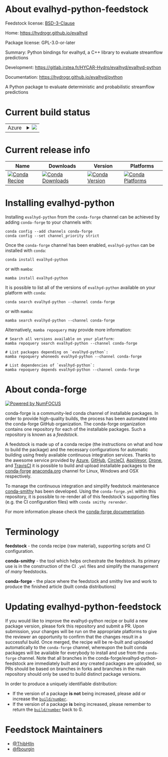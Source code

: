 About evalhyd-python-feedstock
==============================

Feedstock license: [BSD-3-Clause](https://github.com/conda-forge/evalhyd-python-feedstock/blob/main/LICENSE.txt)

Home: https://hydrogr.github.io/evalhyd

Package license: GPL-3.0-or-later

Summary: Python bindings for evalhyd, a C++ library to evaluate streamflow predictions

Development: https://gitlab.irstea.fr/HYCAR-Hydro/evalhyd/evalhyd-python

Documentation: https://hydrogr.github.io/evalhyd/python

A Python package to evaluate deterministic and probabilistic
streamflow predictions


Current build status
====================


<table>
    
  <tr>
    <td>Azure</td>
    <td>
      <details>
        <summary>
          <a href="https://dev.azure.com/conda-forge/feedstock-builds/_build/latest?definitionId=19398&branchName=main">
            <img src="https://dev.azure.com/conda-forge/feedstock-builds/_apis/build/status/evalhyd-python-feedstock?branchName=main">
          </a>
        </summary>
        <table>
          <thead><tr><th>Variant</th><th>Status</th></tr></thead>
          <tbody><tr>
              <td>linux_64_numpy1.22python3.10.____cpython</td>
              <td>
                <a href="https://dev.azure.com/conda-forge/feedstock-builds/_build/latest?definitionId=19398&branchName=main">
                  <img src="https://dev.azure.com/conda-forge/feedstock-builds/_apis/build/status/evalhyd-python-feedstock?branchName=main&jobName=linux&configuration=linux%20linux_64_numpy1.22python3.10.____cpython" alt="variant">
                </a>
              </td>
            </tr><tr>
              <td>linux_64_numpy1.22python3.8.____cpython</td>
              <td>
                <a href="https://dev.azure.com/conda-forge/feedstock-builds/_build/latest?definitionId=19398&branchName=main">
                  <img src="https://dev.azure.com/conda-forge/feedstock-builds/_apis/build/status/evalhyd-python-feedstock?branchName=main&jobName=linux&configuration=linux%20linux_64_numpy1.22python3.8.____cpython" alt="variant">
                </a>
              </td>
            </tr><tr>
              <td>linux_64_numpy1.22python3.9.____cpython</td>
              <td>
                <a href="https://dev.azure.com/conda-forge/feedstock-builds/_build/latest?definitionId=19398&branchName=main">
                  <img src="https://dev.azure.com/conda-forge/feedstock-builds/_apis/build/status/evalhyd-python-feedstock?branchName=main&jobName=linux&configuration=linux%20linux_64_numpy1.22python3.9.____cpython" alt="variant">
                </a>
              </td>
            </tr><tr>
              <td>linux_64_numpy1.23python3.11.____cpython</td>
              <td>
                <a href="https://dev.azure.com/conda-forge/feedstock-builds/_build/latest?definitionId=19398&branchName=main">
                  <img src="https://dev.azure.com/conda-forge/feedstock-builds/_apis/build/status/evalhyd-python-feedstock?branchName=main&jobName=linux&configuration=linux%20linux_64_numpy1.23python3.11.____cpython" alt="variant">
                </a>
              </td>
            </tr><tr>
              <td>linux_64_numpy1.26python3.12.____cpython</td>
              <td>
                <a href="https://dev.azure.com/conda-forge/feedstock-builds/_build/latest?definitionId=19398&branchName=main">
                  <img src="https://dev.azure.com/conda-forge/feedstock-builds/_apis/build/status/evalhyd-python-feedstock?branchName=main&jobName=linux&configuration=linux%20linux_64_numpy1.26python3.12.____cpython" alt="variant">
                </a>
              </td>
            </tr><tr>
              <td>osx_64_numpy1.22python3.10.____cpython</td>
              <td>
                <a href="https://dev.azure.com/conda-forge/feedstock-builds/_build/latest?definitionId=19398&branchName=main">
                  <img src="https://dev.azure.com/conda-forge/feedstock-builds/_apis/build/status/evalhyd-python-feedstock?branchName=main&jobName=osx&configuration=osx%20osx_64_numpy1.22python3.10.____cpython" alt="variant">
                </a>
              </td>
            </tr><tr>
              <td>osx_64_numpy1.22python3.8.____cpython</td>
              <td>
                <a href="https://dev.azure.com/conda-forge/feedstock-builds/_build/latest?definitionId=19398&branchName=main">
                  <img src="https://dev.azure.com/conda-forge/feedstock-builds/_apis/build/status/evalhyd-python-feedstock?branchName=main&jobName=osx&configuration=osx%20osx_64_numpy1.22python3.8.____cpython" alt="variant">
                </a>
              </td>
            </tr><tr>
              <td>osx_64_numpy1.22python3.9.____cpython</td>
              <td>
                <a href="https://dev.azure.com/conda-forge/feedstock-builds/_build/latest?definitionId=19398&branchName=main">
                  <img src="https://dev.azure.com/conda-forge/feedstock-builds/_apis/build/status/evalhyd-python-feedstock?branchName=main&jobName=osx&configuration=osx%20osx_64_numpy1.22python3.9.____cpython" alt="variant">
                </a>
              </td>
            </tr><tr>
              <td>osx_64_numpy1.23python3.11.____cpython</td>
              <td>
                <a href="https://dev.azure.com/conda-forge/feedstock-builds/_build/latest?definitionId=19398&branchName=main">
                  <img src="https://dev.azure.com/conda-forge/feedstock-builds/_apis/build/status/evalhyd-python-feedstock?branchName=main&jobName=osx&configuration=osx%20osx_64_numpy1.23python3.11.____cpython" alt="variant">
                </a>
              </td>
            </tr><tr>
              <td>osx_64_numpy1.26python3.12.____cpython</td>
              <td>
                <a href="https://dev.azure.com/conda-forge/feedstock-builds/_build/latest?definitionId=19398&branchName=main">
                  <img src="https://dev.azure.com/conda-forge/feedstock-builds/_apis/build/status/evalhyd-python-feedstock?branchName=main&jobName=osx&configuration=osx%20osx_64_numpy1.26python3.12.____cpython" alt="variant">
                </a>
              </td>
            </tr><tr>
              <td>win_64_numpy1.22python3.10.____cpython</td>
              <td>
                <a href="https://dev.azure.com/conda-forge/feedstock-builds/_build/latest?definitionId=19398&branchName=main">
                  <img src="https://dev.azure.com/conda-forge/feedstock-builds/_apis/build/status/evalhyd-python-feedstock?branchName=main&jobName=win&configuration=win%20win_64_numpy1.22python3.10.____cpython" alt="variant">
                </a>
              </td>
            </tr><tr>
              <td>win_64_numpy1.22python3.8.____cpython</td>
              <td>
                <a href="https://dev.azure.com/conda-forge/feedstock-builds/_build/latest?definitionId=19398&branchName=main">
                  <img src="https://dev.azure.com/conda-forge/feedstock-builds/_apis/build/status/evalhyd-python-feedstock?branchName=main&jobName=win&configuration=win%20win_64_numpy1.22python3.8.____cpython" alt="variant">
                </a>
              </td>
            </tr><tr>
              <td>win_64_numpy1.22python3.9.____cpython</td>
              <td>
                <a href="https://dev.azure.com/conda-forge/feedstock-builds/_build/latest?definitionId=19398&branchName=main">
                  <img src="https://dev.azure.com/conda-forge/feedstock-builds/_apis/build/status/evalhyd-python-feedstock?branchName=main&jobName=win&configuration=win%20win_64_numpy1.22python3.9.____cpython" alt="variant">
                </a>
              </td>
            </tr><tr>
              <td>win_64_numpy1.23python3.11.____cpython</td>
              <td>
                <a href="https://dev.azure.com/conda-forge/feedstock-builds/_build/latest?definitionId=19398&branchName=main">
                  <img src="https://dev.azure.com/conda-forge/feedstock-builds/_apis/build/status/evalhyd-python-feedstock?branchName=main&jobName=win&configuration=win%20win_64_numpy1.23python3.11.____cpython" alt="variant">
                </a>
              </td>
            </tr><tr>
              <td>win_64_numpy1.26python3.12.____cpython</td>
              <td>
                <a href="https://dev.azure.com/conda-forge/feedstock-builds/_build/latest?definitionId=19398&branchName=main">
                  <img src="https://dev.azure.com/conda-forge/feedstock-builds/_apis/build/status/evalhyd-python-feedstock?branchName=main&jobName=win&configuration=win%20win_64_numpy1.26python3.12.____cpython" alt="variant">
                </a>
              </td>
            </tr>
          </tbody>
        </table>
      </details>
    </td>
  </tr>
</table>

Current release info
====================

| Name | Downloads | Version | Platforms |
| --- | --- | --- | --- |
| [![Conda Recipe](https://img.shields.io/badge/recipe-evalhyd--python-green.svg)](https://anaconda.org/conda-forge/evalhyd-python) | [![Conda Downloads](https://img.shields.io/conda/dn/conda-forge/evalhyd-python.svg)](https://anaconda.org/conda-forge/evalhyd-python) | [![Conda Version](https://img.shields.io/conda/vn/conda-forge/evalhyd-python.svg)](https://anaconda.org/conda-forge/evalhyd-python) | [![Conda Platforms](https://img.shields.io/conda/pn/conda-forge/evalhyd-python.svg)](https://anaconda.org/conda-forge/evalhyd-python) |

Installing evalhyd-python
=========================

Installing `evalhyd-python` from the `conda-forge` channel can be achieved by adding `conda-forge` to your channels with:

```
conda config --add channels conda-forge
conda config --set channel_priority strict
```

Once the `conda-forge` channel has been enabled, `evalhyd-python` can be installed with `conda`:

```
conda install evalhyd-python
```

or with `mamba`:

```
mamba install evalhyd-python
```

It is possible to list all of the versions of `evalhyd-python` available on your platform with `conda`:

```
conda search evalhyd-python --channel conda-forge
```

or with `mamba`:

```
mamba search evalhyd-python --channel conda-forge
```

Alternatively, `mamba repoquery` may provide more information:

```
# Search all versions available on your platform:
mamba repoquery search evalhyd-python --channel conda-forge

# List packages depending on `evalhyd-python`:
mamba repoquery whoneeds evalhyd-python --channel conda-forge

# List dependencies of `evalhyd-python`:
mamba repoquery depends evalhyd-python --channel conda-forge
```


About conda-forge
=================

[![Powered by
NumFOCUS](https://img.shields.io/badge/powered%20by-NumFOCUS-orange.svg?style=flat&colorA=E1523D&colorB=007D8A)](https://numfocus.org)

conda-forge is a community-led conda channel of installable packages.
In order to provide high-quality builds, the process has been automated into the
conda-forge GitHub organization. The conda-forge organization contains one repository
for each of the installable packages. Such a repository is known as a *feedstock*.

A feedstock is made up of a conda recipe (the instructions on what and how to build
the package) and the necessary configurations for automatic building using freely
available continuous integration services. Thanks to the awesome service provided by
[Azure](https://azure.microsoft.com/en-us/services/devops/), [GitHub](https://github.com/),
[CircleCI](https://circleci.com/), [AppVeyor](https://www.appveyor.com/),
[Drone](https://cloud.drone.io/welcome), and [TravisCI](https://travis-ci.com/)
it is possible to build and upload installable packages to the
[conda-forge](https://anaconda.org/conda-forge) [anaconda.org](https://anaconda.org/)
channel for Linux, Windows and OSX respectively.

To manage the continuous integration and simplify feedstock maintenance
[conda-smithy](https://github.com/conda-forge/conda-smithy) has been developed.
Using the ``conda-forge.yml`` within this repository, it is possible to re-render all of
this feedstock's supporting files (e.g. the CI configuration files) with ``conda smithy rerender``.

For more information please check the [conda-forge documentation](https://conda-forge.org/docs/).

Terminology
===========

**feedstock** - the conda recipe (raw material), supporting scripts and CI configuration.

**conda-smithy** - the tool which helps orchestrate the feedstock.
                   Its primary use is in the construction of the CI ``.yml`` files
                   and simplify the management of *many* feedstocks.

**conda-forge** - the place where the feedstock and smithy live and work to
                  produce the finished article (built conda distributions)


Updating evalhyd-python-feedstock
=================================

If you would like to improve the evalhyd-python recipe or build a new
package version, please fork this repository and submit a PR. Upon submission,
your changes will be run on the appropriate platforms to give the reviewer an
opportunity to confirm that the changes result in a successful build. Once
merged, the recipe will be re-built and uploaded automatically to the
`conda-forge` channel, whereupon the built conda packages will be available for
everybody to install and use from the `conda-forge` channel.
Note that all branches in the conda-forge/evalhyd-python-feedstock are
immediately built and any created packages are uploaded, so PRs should be based
on branches in forks and branches in the main repository should only be used to
build distinct package versions.

In order to produce a uniquely identifiable distribution:
 * If the version of a package **is not** being increased, please add or increase
   the [``build/number``](https://docs.conda.io/projects/conda-build/en/latest/resources/define-metadata.html#build-number-and-string).
 * If the version of a package **is** being increased, please remember to return
   the [``build/number``](https://docs.conda.io/projects/conda-build/en/latest/resources/define-metadata.html#build-number-and-string)
   back to 0.

Feedstock Maintainers
=====================

* [@ThibHlln](https://github.com/ThibHlln/)
* [@fbourgin](https://github.com/fbourgin/)

